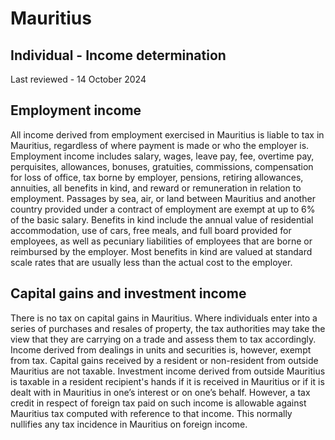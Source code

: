 # Mauritius
## Individual - Income determination
Last reviewed - 14 October 2024
## Employment income
All income derived from employment exercised in Mauritius is liable to tax in Mauritius, regardless of where payment is made or who the employer is. Employment income includes salary, wages, leave pay, fee, overtime pay, perquisites, allowances, bonuses, gratuities, commissions, compensation for loss of office, tax borne by employer, pensions, retiring allowances, annuities, all benefits in kind, and reward or remuneration in relation to employment. Passages by sea, air, or land between Mauritius and another country provided under a contract of employment are exempt at up to 6% of the basic salary.
Benefits in kind include the annual value of residential accommodation, use of cars, free meals, and full board provided for employees, as well as pecuniary liabilities of employees that are borne or reimbursed by the employer. Most benefits in kind are valued at standard scale rates that are usually less than the actual cost to the employer.
## Capital gains and investment income
There is no tax on capital gains in Mauritius. Where individuals enter into a series of purchases and resales of property, the tax authorities may take the view that they are carrying on a trade and assess them to tax accordingly. Income derived from dealings in units and securities is, however, exempt from tax. Capital gains received by a resident or non-resident from outside Mauritius are not taxable.
Investment income derived from outside Mauritius is taxable in a resident recipient's hands if it is received in Mauritius or if it is dealt with in Mauritius in one’s interest or on one’s behalf. However, a tax credit in respect of foreign tax paid on such income is allowable against Mauritius tax computed with reference to that income. This normally nullifies any tax incidence in Mauritius on foreign income.
